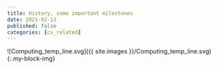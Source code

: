 ```yaml
---
title: History, some important milestones
date: 2021-02-12
published: false
categories: [cs_related]
---
```


![Computing_temp_line.svg]({{ site.images }}/Computing_temp_line.svg){:.my-block-img}

